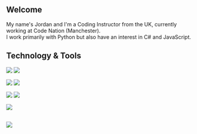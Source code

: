 ## Welcome

My name's Jordan and I'm a Coding Instructor from the UK, currently working at Code Nation (Manchester).
<br>
I work primarily with Python but also have an interest in C# and JavaScript.
<br>
## Technology & Tools

![](https://img.shields.io/badge/OS-Mac-informational?style=flat&logo=apple&logoColor=white&color=ffffff)
![](https://img.shields.io/badge/Editor-VS_Code-informational?style=flat&logo=visual-studio-code&logoColor=white&color=ffffff)

![](https://img.shields.io/badge/:-Python-informational?style=flat&logo=python&logoColor=white&color=ffffff)
![](https://img.shields.io/badge/:-JavaScript-informational?style=flat&logo=javascript&logoColor=white&color=ffffff)

![](https://img.shields.io/badge/:-Csharp-informational?style=flat&logo=csharp&logoColor=white&color=ffffff)
![](https://img.shields.io/badge/:-C++-informational?style=flat&logo=cplusplus&logoColor=white&color=ffffff)

![](https://img.shields.io/badge/Engine-Unity-informational?style=flat&logo=unity&logoColor=white&color=ffffff)

<br>

<a href="https://github.com/pixellapse/pixellapse">
  <img align="center" src="https://github-readme-stats.vercel.app/api/top-langs/?username=pixellapse&hide=css,html,tex&title_color=ffffff&text_color=c9cacc&icon_color=2bbc8a&bg_color=1d1f21&langs_count=6&layout=compact" />
</a>

<!---
pixellapse/pixellapse is a ✨ special ✨ repository because its `README.md` (this file) appears on your GitHub profile.
You can click the Preview link to take a look at your changes.
--->
